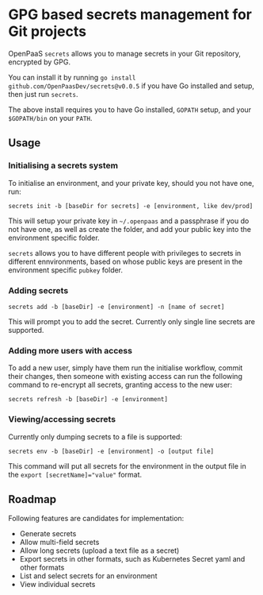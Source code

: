 # GPG based secrets management for Git projects
OpenPaaS `secrets` allows you to manage secrets in your Git repository, encrypted by GPG.

You can install it by running `go install github.com/OpenPaasDev/secrets@v0.0.5` if you have Go installed and setup, then just run `secrets`.

The above install requires you to have Go installed, `GOPATH` setup, and your `$GOPATH/bin` on your `PATH`.

## Usage 

### Initialising a secrets system
To initialise an environment, and your private key, should you not have one, run:

```
secrets init -b [baseDir for secrets] -e [environment, like dev/prod]
```
This will setup your private key in `~/.openpaas` and a passphrase if you do not have one, as well as create the folder, and add your public key into the environment specific folder.

`secrets` allows you to have different people with privileges to secrets in different ennvironments, based on whose public keys are present in the environment specific `pubkey` folder.

### Adding secrets

```
secrets add -b [baseDir] -e [environment] -n [name of secret]
```

This will prompt you to add the secret. Currently only single line secrets are supported.

### Adding more users with access
To add a new user, simply have them run the initialise workflow, commit their changes, then someone with existing access can run the following command to re-encrypt all secrets, granting access to the new user:

```
secrets refresh -b [baseDir] -e [environment]
```

### Viewing/accessing secrets
Currently only dumping secrets to a file is supported:

```
secrets env -b [baseDir] -e [environment] -o [output file]
```

This command will put all secrets for the environment in the output file in the `export [secretName]="value"` format.

## Roadmap
Following features are candidates for implementation:

* Generate secrets
* Allow multi-field secrets
* Allow long secrets (upload a text file as a secret)
* Export secrets in other formats, such as Kubernetes Secret yaml and other formats
* List and select secrets for an environment
* View individual secrets
